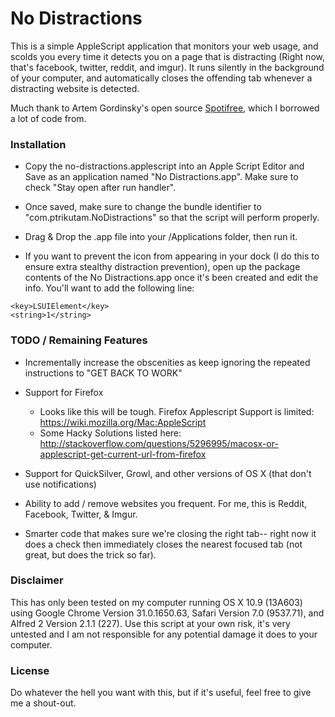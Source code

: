 # No Distractions

This is a simple AppleScript application that monitors your web usage, and scolds you every time it detects you on a page that is distracting (Right now, that's facebook, twitter, reddit, and imgur). It runs silently in the background of your computer, and automatically closes the offending tab whenever a distracting website is detected.  

Much thank to Artem Gordinsky's open source [Spotifree](https://github.com/ArtemGordinsky/SpotiFree), which I borrowed a lot of code from.

### Installation

* Copy the no-distractions.applescript into an Apple Script Editor and Save as an application named "No Distractions.app". Make sure to check "Stay open after run handler".
* Once saved, make sure to change the bundle identifier to "com.ptrikutam.NoDistractions" so that the script will perform properly.
* Drag & Drop the .app file into your /Applications folder, then run it.

* If you want to prevent the icon from appearing in your dock (I do this to ensure extra stealthy distraction prevention), open up the package contents of the No Distractions.app once it's been created and edit the info. You'll want to add the following line:

```
<key>LSUIElement</key>
<string>1</string>
```

### TODO / Remaining Features
* Incrementally increase the obscenities as keep ignoring the repeated instructions to "GET BACK TO WORK"

* Support for Firefox
	* Looks like this will be tough. Firefox Applescript Support is limited: https://wiki.mozilla.org/Mac:AppleScript
	* Some Hacky Solutions listed here: http://stackoverflow.com/questions/5296995/macosx-or-applescript-get-current-url-from-firefox

* Support for QuickSilver, Growl, and other versions of OS X (that don't use notifications)
* Ability to add / remove websites you frequent. For me, this is Reddit, Facebook, Twitter, & Imgur.
* Smarter code that makes sure we're closing the right tab-- right now it does a check then immediately closes the nearest focused tab (not great, but does the trick so far).


### Disclaimer
This has only been tested on my computer running OS X 10.9 (13A603) using Google Chrome Version 31.0.1650.63, Safari Version 7.0 (9537.71), and Alfred 2 Version 2.1.1 (227). Use this script at your own risk, it's very untested and I am not responsible for any potential damage it does to your computer.

### License

Do whatever the hell you want with this, but if it's useful, feel free to give me a shout-out. 